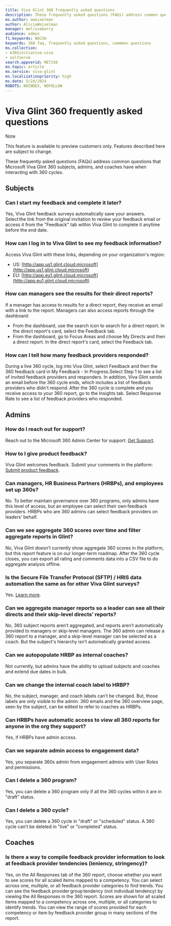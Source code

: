 ```yaml
---
title: Viva Glint 360 frequently asked questions
description: These frequently asked questions (FAQs) address common questions that Microsoft Viva Glint 360 subjects, admins, and coaches have when interacting with 360 cycles.
ms.author: aweixelman
author: AliciaWeixelman
manager: melissabarry
audience: admin
f1.keywords: NOCSH
keywords: 360 faq, frequently asked questions, commmon questions
ms.collection:  
- m365initiative-viva
- selfserve 
search.appverid: MET150 
ms.topic: article
ms.service: viva-glint
ms.localizationpriority: high
ms.date: 5/24/2024
ROBOTS: NOINDEX, NOFOLLOW
---
```


# Viva Glint 360 frequently asked questions

> [!NOTE]
> This feature is available to preview customers only. Features described here are subject to change.

These frequently asked questions (FAQs) address common questions that Microsoft Viva Glint 360 subjects, admins, and coaches have when interacting with 360 cycles.

## Subjects

### Can I start my feedback and complete it later?
Yes, Viva Glint feedback surveys automatically save your answers. Select the link from the original invitation to review your feedback email or access it from the "Feedback" tab within Viva Glint to complete it anytime before the end date.

### How can I log in to Viva Glint to see my feedback information?
Access Viva Glint with these links, depending on your organization's region:

- US: [http://app.us1.glint.cloud.microsoft](http://app.us1.glint.cloud.microsoft)
- EU: [http://app.eu1.glint.cloud.microsoft](http://app.eu1.glint.cloud.microsoft)

### How can managers see the results for their direct reports?
If a manager has access to results for a direct report, they receive an email with a link to the report. Managers can also access reports through the dashboard:

- From the dashboard, use the search icon to search for a direct report. In the direct report's card, select the Feedback tab.
- From the dashboard, go to Focus Areas and choose My Directs and then a direct report. In the direct report's card, select the Feedback tab.

### How can I tell how many feedback providers responded?
During a live 360 cycle, log into Viva Glint, select Feedback and then the 360 feedback card in My Feedback - In Progress.Select Step 1 to see a list of invited feedback providers and responders. In addition, Viva Glint sends an email before the 360 cycle ends, which includes a list of feedback providers who didn't respond. After the 360 cycle is complete and you receive access to your 360 report, go to the Insights tab. Select Response Rate to see a list of feedback providers who responded.

## Admins

### How do I reach out for support?
Reach out to the Microsoft 360 Admin Center for support: [Get Support](https://go.microsoft.com/fwlink/?linkid=2272576).

### How to I give product feedback?
Viva Glint welcomes feedback. Submit your comments in the platform: [Submit product feedback](glint-product-feedback.md).

### Can managers, HR Business Partners (HRBPs), and employees set up 360s?
No. To better maintain governance over 360 programs, only admins have this level of access, but an employee can select their own feedback providers. HRBPs who are 360 admins can select feedback providers on leaders’ behalf.

### Can we see aggregate 360 scores over time and filter aggregate reports in Glint?
No, Viva Glint doesn’t currently show aggregate 360 scores in the platform, but this report feature is on our longer-term roadmap. After the 360 cycle closes, you can export all rating and comments data into a CSV file to do aggregate analysis offline.

### Is the Secure File Transfer Protocol (SFTP) / HRIS data automation the same as for other Viva Glint surveys?
Yes. [Learn more](sftp-data-automation.md).

### Can we aggregate manager reports so a leader can see all their directs and their skip-level directs’ reports?
No, 360 subject reports aren’t aggregated, and reports aren’t automatically provided to managers or skip-level managers. The 360 admin can release a 360 report to a manager, and a skip-level manager can be selected as a coach. But the subject's hierarchy isn’t automatically granted access.

### Can we autopopulate HRBP as internal coaches?
Not currently, but admins have the ability to upload subjects and coaches and extend due dates in bulk.

### Can we change the internal coach label to HRBP?
No, the subject, manager, and coach labels can’t be changed. But, those labels are only visible to the admin. 360 emails and the 360 overview page, seen by the subject, can be edited to refer to coaches as HRBPs.

### Can HRBPs have automatic access to view all 360 reports for anyone in the org they support?
Yes, if HRBPs have admin access.

### Can we separate admin access to engagement data?
Yes, you separate 360s admin from engagement admins with User Roles and permissions.

### Can I delete a 360 program?
Yes, you can delete a 360 program only if all the 360 cycles within it are in "draft" status.

### Can I delete a 360 cycle?
Yes, you can delete a 360 cycle in "draft" or "scheduled" status. A 360 cycle can’t be deleted in "live" or "completed" status.

## Coaches

### Is there a way to compile feedback provider information to look at feedback provider tendencies (leniency, stringency)?

Yes, on the All Responses tab of the 360 report, choose whether you want to see scores for all scaled items mapped to a competency. You can select across one, multiple, or all feedback provider categories to find trends. You can see the feedback provider group tendency (not individual tendency) by viewing the All Responses in the 360 report. Scores are shown for all scaled items mapped to a competency across one, multiple, or all categories to identify trends. You can view the range of scores provided for each competency or item by feedback provider group in many sections of the report.

